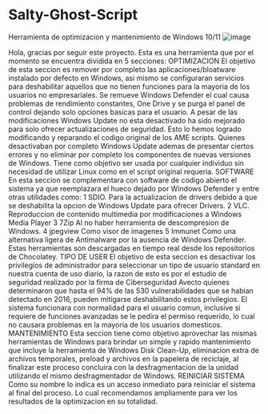 # Salty-Ghost-Script
Herramienta de optimizacion y mantenimiento de Windows 10/11
![image](https://user-images.githubusercontent.com/108878822/177781276-e28583a6-c2a3-4837-b8c6-4b7c4e1b099c.png)

Hola, gracias por seguir este proyecto. Esta es una herramienta que por el momento se encuentra dividida en 5 secciones:
OPTIMIZACION
El objetivo de esta seccion es remover por completo las aplicaciones/bloatware instalado por defecto en Windows, asi mismo se configuraran servicios para deshabilitar aquellos que no tienen funciones para la mayoria de los usuarios no empresariales. Se remueve Windows Defender el cual causa problemas de rendimiento constantes, One Drive y se purga el panel de control dejando solo opciones basicas para el usuario. A pesar de las modificaciones Windows Update no esta desactivado ha sido mejorado para solo ofrecer actualizaciones de seguridad.
Esto lo hemos logrado modificando y reparando el codigo original de los AME scripts. Quienes desactivaban por completo Windows Update ademas de presentar ciertos errores y no eliminar por completo los componentes de nuevas versiones de Windows. Tiene como objetivo ser usada por cualquier individuo sin necesidad de utilizar Linux como en el script original requeria.
SOFTWARE
En esta seccion se complementara con software de codigo abierto el sistema ya que reemplazara el hueco dejado por Windows Defender y entre otras utilidades como: 
1 SDIO. Para la actualizacion de drivers debido a que se deshabilita la opcion de Windows Update para ofrecer Drivers.
2 VLC. Reproduccion de contenido multimedia por modificaciones a Windows Media Player
3 7Zip Al no haber herramienta de descompresion de Windows.
4 jpegview  Como visor de imagenes 
5 Immunet Como una alternativa ligera de Antimalware por la ausencia de Windows Defender.
Estas herramientas son descargadas en tiempo real desde los repositorios de Chocolatey.
TIPO DE USER
El objetivo de esta seccion es desactivar los privilegios de administrador para seleccionar un tipo de usuario standard en nuestra cuenta de uso diario, la razon de esto es por el estudio de seguridad realizado por la firma de Ciberseguridad Avecto quienes determinaron que hasta el 94% de las 530 vulnerabilidades que se habian detectado en 2016, pueden mitigarse deshabilitando estos privilegios.
El sistema funcionara con normalidad para el usuario comun, inclusive si requiere de funciones avanzadas se le pedira el permiso requerido, lo cual no causara problemas en la mayoria de los usuarios domesticos.
MANTENIMIENTO
Esta seccion tiene como objetivo aprovechar las mismas herramientas de Windows para brindar un simple y rapido mantenimiento que incluye la herramienta de Windows Disk Clean-Up, eliminacion extra de archivos temporales, preload y archivos en la papelera de reciclaje, al finalizar este proceso concluira con la desfragmentacion de la unidad utilizando el mismo desfragmentador de Windows.
REINICIAR SISTEMA
Como su nombre lo indica es un acceso inmediato para reiniciar el sistema al final del proceso. Lo cual recomendamos ampliamente para ver los resultados de la optimizacion en su totalidad.
